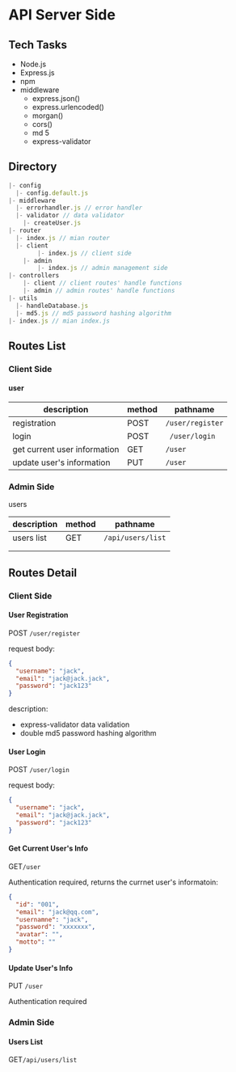 # API Server Side

## Tech Tasks

- Node.js
- Express.js
- npm
- middleware
  - express.json()
  - express.urlencoded()
  - morgan()
  - cors()
  - md 5
  - express-validator

## Directory

```js
|- config
  |- config.default.js
|- middleware
  |- errorhandler.js // error handler
  |- validator // data validator
    |- createUser.js
|- router
  |- index.js // mian router
  |- client
		|- index.js // client side
	|- admin
		|- index.js // admin management side
|- controllers
	|- client // client routes' handle functions
	|- admin // admin routes' handle functions
|- utils
  |- handleDatabase.js
  |- md5.js // md5 password hashing algorithm
|- index.js // mian index.js
```

## Routes List

### Client Side

#### user

| description                  | method | pathname         |
| ---------------------------- | ------ | ---------------- |
| registration                 | POST   | `/user/register` |
| login                        | POST   | ` /user/login`   |
| get current user information | GET    | `/user`          |
| update user's information    | PUT    | `/user`          |

### Admin Side

users

| description | method | pathname          |
| ----------- | ------ | ----------------- |
| users list  | GET    | `/api/users/list` |
|             |        |                   |
|             |        |                   |

## Routes Detail

### Client Side

#### User Registration

POST `/user/register`

request body:

```json
{
  "username": "jack",
  "email": "jack@jack.jack",
  "password": "jack123"
}
```

description:

- express-validator data validation
- double md5 password hashing algorithm

#### User Login

POST `/user/login`

request body:

```json
{
  "username": "jack",
  "email": "jack@jack.jack",
  "password": "jack123"
}
```

#### Get Current User's Info

GET`/user`

Authentication required, returns the currnet user's informatoin:

```json
{
  "id": "001",
  "email": "jack@qq.com",
  "usernamne": "jack",
  "password": "xxxxxxx",
  "avatar": "",
  "motto": ""
}
```

#### Update User's Info

PUT `/user`

Authentication required

### Admin Side

#### Users List

GET`/api/users/list`
